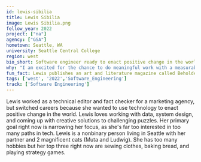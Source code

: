 ```yaml
---
id: lewis-sibilia
title: Lewis Sibilia
image: Lewis Sibilia.png
fellow_year: 2022
project: ["na"]
agency: ["GSA"]
hometown: Seattle, WA
university: Seattle Central College
region: west
bio_short: Software engineer ready to enact positive change in the world. 
why: "I am excited for the chance to do meaningful work with a measurable positive impact on people's lives."
fun_fact: Lewis publishes an art and literature magazine called Beholder.
tags: ['west', '2022','Software_Engineering']
track: ['Software Engineering']
---
```


Lewis worked as a technical editor and fact checker for a marketing agency, but switched careers because she wanted to use technology to enact positive change in the world. Lewis loves working with data, system design, and coming up with creative solutions to challenging puzzles. Her primary goal right now is narrowing her focus, as she's far too interested in too many paths in tech. Lewis is a nonbinary person living in Seattle with her partner and 2 magnificent cats (Muta and Ludwig). She has too many hobbies but her top three right now are sewing clothes, baking bread, and playing strategy games.